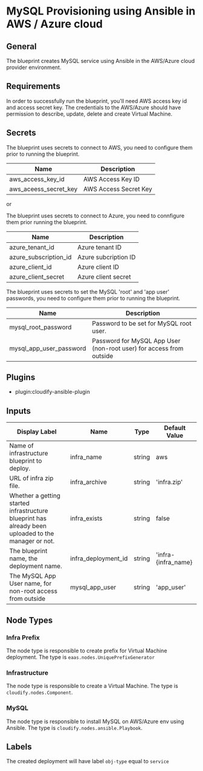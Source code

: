# MySQL Provisioning using Ansible in AWS / Azure cloud

## General

The blueprint creates MySQL service using Ansible in the AWS/Azure cloud provider environment.

## Requirements

In order to successfully run the blueprint, you'll need AWS access key id and access secret key. The credentials to the AWS/Azure should have permission to describe, update, delete and create Virtual Machine.

## Secrets

The blueprint uses secrets to connect to AWS, you need to configure them prior to running the blueprint.

| Name                  | Description           |
| --------------------- | --------------------- |
| aws_access_key_id     | AWS Access Key ID     |
| aws_aceess_secret_key | AWS Access Secret Key |

or 

The blueprint uses secrets to connect to Azure, you need to connfigure them prior running the blueprint.

| Name                  | Description                                                                        |
| --------------------- | ---------------------------------------------------------------------------------- |
| azure_tenant_id       | Azure tenant ID                                                                    |
| azure_subscription_id | Azure subcription ID                                                               |
| azure_client_id       | Azure client ID                                                                    |
| azure_client_secret   | Azure client secret                                                                |

The blueprint uses secrets to set the MySQL 'root' and 'app user' passwords, you need to configure them prior to running the blueprint.

| Name                    | Description                                                          |
| ----------------------- | -------------------------------------------------------------------- |
| mysql_root_password     | Password to be set for MySQL root user.                              |
| mysql_app_user_password | Password for MySQL App User (non-root user) for access from outside  |
 

## Plugins

  - plugin:cloudify-ansible-plugin

## Inputs

| Display Label                                                                                       | Name                | Type   | Default Value       |
| --------------------------------------------------------------------------------------------------- | ------------------- | ------ | ------------------- |
| Name of infrastructure blueprint to deploy.                                                         | infra_name          | string | aws                 |
| URL of infra zip file.                                                                              | infra_archive       | string | 'infra.zip'         |
| Whether a getting started infrastructure blueprint has already been uploaded to the manager or not. | infra_exists        | string | false               |
| The blueprint name, the deployment name.                                                            | infra_deployment_id | string | 'infra-{infra_name} |
| The MySQL App User name, for non-root access from outside                                           | mysql_app_user      | string | 'app_user'          |

## Node Types

### Infra Prefix
The node type is responsible to create prefix for Virtual Machine deployment. 
The type is `eaas.nodes.UniquePrefixGenerator` 

### Infrastructure
The node type is responsible to create a Virtual Machine.
The type is `cloudify.nodes.Component`. 

### MySQL
The node type is responsible to install MySQL on AWS/Azure env using Ansible. 
The type is `cloudify.nodes.ansible.Playbook`.

## Labels

The created deployment will have label `obj-type` equal to `service`

 
